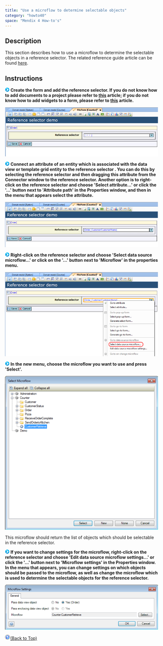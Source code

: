 ```yaml
---
title: "Use a microflow to determine selectable objects"
category: "howto40"
space: "Mendix 4 How-to's"
---
```

## Description

This section describes how to use a microflow to determine the selectable objects in a reference selector. The related reference guide article can be found [here](https://world.mendix.com/pages/releaseview.action?pageId=9699398).

## Instructions

![](attachments/819203/917932.png) **Create the form and add the reference selector. If you do not know how to add documents to a project please refer to [this](https://world.mendix.com/display/howto25/Add+documents+to+a+module) article; if you do not know how to add widgets to a form, please refer to [this](https://world.mendix.com/display/howto25/Add+a+widget+to+a+form) article.**

![](attachments/2621459/2752671.png)

![](attachments/819203/917932.png) **Connect an attribute of an entity which is associated with the data view or template grid entity to the reference selector . You can do this by selecting the reference selector and then dragging this attribute from the Connector window to the reference selector. Another option is to right-click on the reference selector and choose 'Select attribute...' or click the '...' button next to 'Attribute path' in the Properties window, and then in the menu that appears select the attribute.**

![](attachments/2621459/2752670.png)

![](attachments/819203/917932.png) **Right-click on the reference selector and choose 'Select data source microflow...' or click on the '...' button next to 'Microflow' in the properties menu.**

![](attachments/2621459/2752698.png)

![](attachments/819203/917932.png) **In the new menu, choose the microflow you want to use and press 'Select'.**

![](attachments/2621459/2752672.png)

This microflow should return the list of objects which should be selectable in the reference selector.

![](attachments/819203/917932.png) **If you want to change settings for the microflow, right-click on the reference selector and choose 'Edit data source microflow settings...' or click the '...' button next to 'Microflow settings' in the Properties window. In the menu that appears, you can change settings on which objects should be passed to the microflow, as well as change the microflow which is used to determine the selectable objects for the reference selector.**

![](attachments/2621459/2752673.png)

[![](attachments/819203/917564.png)](Use+a+microflow+to+determine+selectable+objects)[(Back to Top)](Use+a+microflow+to+determine+selectable+objects)
